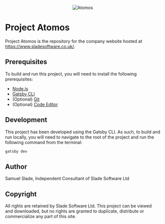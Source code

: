 <p align="center">
  <img src="https://www.burrosabio.com/wp-content/uploads/2018/06/estructura-de-un-atomo1-450x249.jpg" alt="Atomos" />
</p>

# Project Atomos
Project Atomos is the repository for the company website hosted at https://www.sladesoftware.co.uk/.

## Prerequisites
To build and run this project, you will need to install the following prerequisites:
 * [Node.js](https://nodejs.org/en/)
 * [Gatsby CLI](https://www.gatsbyjs.com/tutorial/part-zero/#using-the-gatsby-cli)
 * (Optional) [Git](https://www.atlassian.com/git/tutorials/install-git)
 * (Optional) [Code Editor](https://www.gatsbyjs.com/tutorial/part-zero/#set-up-a-code-editor)

## Development
This project has been developed using the Gatsby CLI. As such, to build and run locally, you will need to navigate to the root of the project and run the following command from the terminal:

```bash
gatsby dev
```

## Author
Samuel Slade, Independent Consultant of Slade Software Ltd

## Copyright
All rights are retained by Slade Software Ltd. This project can be viewed and downloaded, but no rights are granted to duplicate, distribute or commercialize any part of this site.
